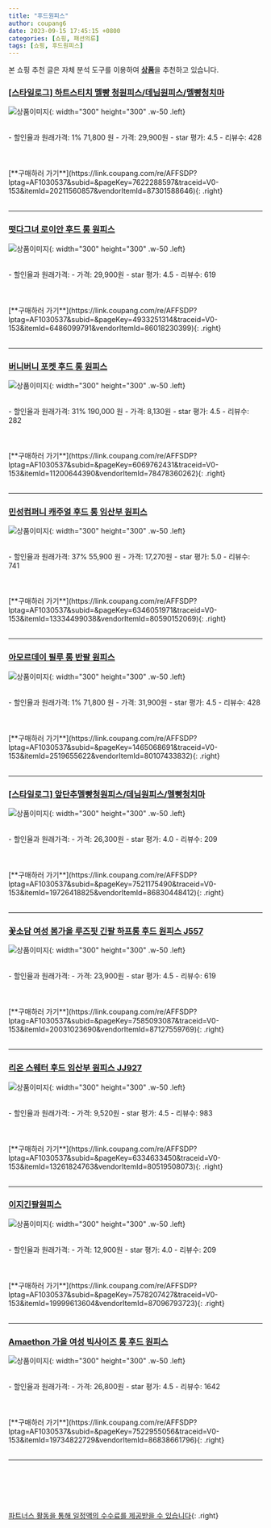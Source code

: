 ```yaml
---
title: "후드원피스"
author: coupang6
date: 2023-09-15 17:45:15 +0800
categories: [쇼핑, 패션의류]
tags: [쇼핑, 후드원피스]
---
```


본 쇼핑 추천 글은 자체 분석 도구를 이용하여 [**상품**](https://link.coupang.com/a/bao1ui)을 추천하고 있습니다.

### [[스타일로그] 하트스티치 멜빵 청원피스/데님원피스/멜빵청치마](https://link.coupang.com/re/AFFSDP?lptag=AF1030537&subid=&pageKey=7622288597&traceid=V0-153&itemId=20211560857&vendorItemId=87301588646)

![상품이미지](https://thumbnail6.coupangcdn.com/thumbnails/remote/230x230ex/image/vendor_inventory/cb4b/d9bbe96299bd3f98bf6b4ec5036509feec67dc6efa35749137d4ae9533fd.jpg){: width="300" height="300" .w-50 .left}


<br>
- 할인율과 원래가격: 1%  71,800   원
- 가격: 29,900원
- star 평가: 4.5
- 리뷰수: 428
<br>
<br>
<br>
<br>
[**구매하러 가기**](https://link.coupang.com/re/AFFSDP?lptag=AF1030537&subid=&pageKey=7622288597&traceid=V0-153&itemId=20211560857&vendorItemId=87301588646){: .right}
<br>
<br>

---

### [떳다그녀 로이안 후드 롱 원피스](https://link.coupang.com/re/AFFSDP?lptag=AF1030537&subid=&pageKey=4933251314&traceid=V0-153&itemId=6486099791&vendorItemId=86018230399)

![상품이미지](https://thumbnail9.coupangcdn.com/thumbnails/remote/230x230ex/image/vendor_inventory/32c8/c211848b23b6bd31e8b8bcbe3650a8856530b8c1c48479b3689eeef9bf60.jpg){: width="300" height="300" .w-50 .left}


<br>
- 할인율과 원래가격: 
- 가격: 29,900원
- star 평가: 4.5
- 리뷰수: 619
<br>
<br>
<br>
<br>
[**구매하러 가기**](https://link.coupang.com/re/AFFSDP?lptag=AF1030537&subid=&pageKey=4933251314&traceid=V0-153&itemId=6486099791&vendorItemId=86018230399){: .right}
<br>
<br>

---

### [버니버니 포켓 후드 롱 원피스](https://link.coupang.com/re/AFFSDP?lptag=AF1030537&subid=&pageKey=6069762431&traceid=V0-153&itemId=11200644390&vendorItemId=78478360262)

![상품이미지](https://thumbnail10.coupangcdn.com/thumbnails/remote/230x230ex/image/retail/images/1693833382743708-dbd408b2-344a-4008-b952-03c6dbefe89f.jpg){: width="300" height="300" .w-50 .left}


<br>
- 할인율과 원래가격: 31%  190,000   원
- 가격: 8,130원
- star 평가: 4.5
- 리뷰수: 282
<br>
<br>
<br>
<br>
[**구매하러 가기**](https://link.coupang.com/re/AFFSDP?lptag=AF1030537&subid=&pageKey=6069762431&traceid=V0-153&itemId=11200644390&vendorItemId=78478360262){: .right}
<br>
<br>

---

### [민성컴퍼니 캐주얼 후드 롱 임산부 원피스](https://link.coupang.com/re/AFFSDP?lptag=AF1030537&subid=&pageKey=6346051971&traceid=V0-153&itemId=13334499038&vendorItemId=80590152069)

![상품이미지](https://thumbnail10.coupangcdn.com/thumbnails/remote/230x230ex/image/rs_quotation_api/lchr0kf8/026a39db4fc94c1d83feca9258a4d350.jpeg){: width="300" height="300" .w-50 .left}


<br>
- 할인율과 원래가격: 37%  55,900   원
- 가격: 17,270원
- star 평가: 5.0
- 리뷰수: 741
<br>
<br>
<br>
<br>
[**구매하러 가기**](https://link.coupang.com/re/AFFSDP?lptag=AF1030537&subid=&pageKey=6346051971&traceid=V0-153&itemId=13334499038&vendorItemId=80590152069){: .right}
<br>
<br>

---

### [아모르데이 필루 롱 반팔 원피스](https://link.coupang.com/re/AFFSDP?lptag=AF1030537&subid=&pageKey=1465068691&traceid=V0-153&itemId=2519655622&vendorItemId=80107433832)

![상품이미지](https://thumbnail10.coupangcdn.com/thumbnails/remote/230x230ex/image/vendor_inventory/32c0/2f3f82a21d8a26cd740b5c0384612842a0fbf238d541532505a5aa653ff7.jpg){: width="300" height="300" .w-50 .left}


<br>
- 할인율과 원래가격: 1%  71,800   원
- 가격: 31,900원
- star 평가: 4.5
- 리뷰수: 428
<br>
<br>
<br>
<br>
[**구매하러 가기**](https://link.coupang.com/re/AFFSDP?lptag=AF1030537&subid=&pageKey=1465068691&traceid=V0-153&itemId=2519655622&vendorItemId=80107433832){: .right}
<br>
<br>

---

### [[스타일로그] 앞단추멜빵청원피스/데님원피스/멜빵청치마](https://link.coupang.com/re/AFFSDP?lptag=AF1030537&subid=&pageKey=7521175490&traceid=V0-153&itemId=19726418825&vendorItemId=86830448412)

![상품이미지](https://thumbnail10.coupangcdn.com/thumbnails/remote/230x230ex/image/vendor_inventory/4d96/5b1ff3a78dc076c0e875e8f94fca3ca7419e474a584f57e3debd5b37a399.jpg){: width="300" height="300" .w-50 .left}


<br>
- 할인율과 원래가격: 
- 가격: 26,300원
- star 평가: 4.0
- 리뷰수: 209
<br>
<br>
<br>
<br>
[**구매하러 가기**](https://link.coupang.com/re/AFFSDP?lptag=AF1030537&subid=&pageKey=7521175490&traceid=V0-153&itemId=19726418825&vendorItemId=86830448412){: .right}
<br>
<br>

---

### [꽃소담 여성 봄가을 루즈핏 긴팔 하프롱 후드 원피스 J557](https://link.coupang.com/re/AFFSDP?lptag=AF1030537&subid=&pageKey=7585093087&traceid=V0-153&itemId=20031023690&vendorItemId=87127559769)

![상품이미지](https://thumbnail9.coupangcdn.com/thumbnails/remote/230x230ex/image/vendor_inventory/68db/90af4f7f81fff5743d4a22475ffb196fd66cdad7ab2df1ff805b9ad54b41.png){: width="300" height="300" .w-50 .left}


<br>
- 할인율과 원래가격: 
- 가격: 23,900원
- star 평가: 4.5
- 리뷰수: 619
<br>
<br>
<br>
<br>
[**구매하러 가기**](https://link.coupang.com/re/AFFSDP?lptag=AF1030537&subid=&pageKey=7585093087&traceid=V0-153&itemId=20031023690&vendorItemId=87127559769){: .right}
<br>
<br>

---

### [리온 스웨터 후드 임산부 원피스 JJ927](https://link.coupang.com/re/AFFSDP?lptag=AF1030537&subid=&pageKey=6334633450&traceid=V0-153&itemId=13261824763&vendorItemId=80519508073)

![상품이미지](https://thumbnail8.coupangcdn.com/thumbnails/remote/230x230ex/image/rs_quotation_api/xnbkj4wm/e06ba74d18ef4d36bd496439ced173cf.jpg){: width="300" height="300" .w-50 .left}


<br>
- 할인율과 원래가격: 
- 가격: 9,520원
- star 평가: 4.5
- 리뷰수: 983
<br>
<br>
<br>
<br>
[**구매하러 가기**](https://link.coupang.com/re/AFFSDP?lptag=AF1030537&subid=&pageKey=6334633450&traceid=V0-153&itemId=13261824763&vendorItemId=80519508073){: .right}
<br>
<br>

---

### [이지긴팔원피스](https://link.coupang.com/re/AFFSDP?lptag=AF1030537&subid=&pageKey=7578207427&traceid=V0-153&itemId=19999613604&vendorItemId=87096793723)

![상품이미지](https://thumbnail9.coupangcdn.com/thumbnails/remote/230x230ex/image/vendor_inventory/71f0/2e107d4b76339b620481d869710fefe9e8bbc1db96499b1abc84df4a1d26.jpg){: width="300" height="300" .w-50 .left}


<br>
- 할인율과 원래가격: 
- 가격: 12,900원
- star 평가: 4.0
- 리뷰수: 209
<br>
<br>
<br>
<br>
[**구매하러 가기**](https://link.coupang.com/re/AFFSDP?lptag=AF1030537&subid=&pageKey=7578207427&traceid=V0-153&itemId=19999613604&vendorItemId=87096793723){: .right}
<br>
<br>

---

### [Amaethon 가을 여성 빅사이즈 롱 후드 원피스](https://link.coupang.com/re/AFFSDP?lptag=AF1030537&subid=&pageKey=7522955056&traceid=V0-153&itemId=19734822729&vendorItemId=86838661796)

![상품이미지](https://thumbnail7.coupangcdn.com/thumbnails/remote/230x230ex/image/vendor_inventory/33a6/4f4b7a3d2f8d03f683facb91dfb43cb07298abe179b6387e1c877f12848b.jpg){: width="300" height="300" .w-50 .left}


<br>
- 할인율과 원래가격: 
- 가격: 26,800원
- star 평가: 4.5
- 리뷰수: 1642
<br>
<br>
<br>
<br>
[**구매하러 가기**](https://link.coupang.com/re/AFFSDP?lptag=AF1030537&subid=&pageKey=7522955056&traceid=V0-153&itemId=19734822729&vendorItemId=86838661796){: .right}
<br>
<br>

---
<br><br><br><br><br> [파트너스 활동을 통해 일정액의 수수료를 제공받을 수 있습니다](https://link.coupang.com/a/bao1ui){: .right}